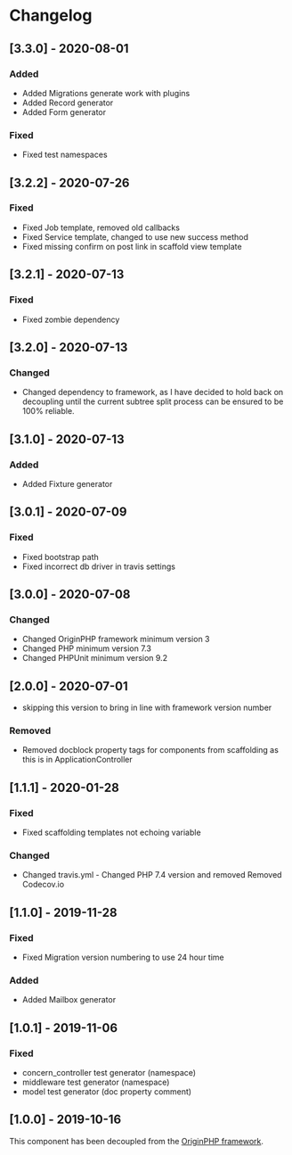 # Changelog

## [3.3.0] - 2020-08-01

### Added

- Added Migrations generate work with plugins
- Added Record generator
- Added Form generator

### Fixed

- Fixed test namespaces

## [3.2.2] - 2020-07-26

### Fixed

- Fixed Job template, removed old callbacks
- Fixed Service template, changed to use new success method
- Fixed missing confirm on post link in scaffold view template

## [3.2.1] - 2020-07-13

### Fixed

- Fixed zombie dependency

## [3.2.0] - 2020-07-13

### Changed

- Changed dependency to framework, as I have decided to hold back on decoupling until the current subtree split process can be ensured to be 100% reliable.

## [3.1.0] - 2020-07-13

### Added 

- Added Fixture generator

## [3.0.1] - 2020-07-09

### Fixed

- Fixed bootstrap path 
- Fixed incorrect db driver in travis settings

## [3.0.0] - 2020-07-08

### Changed

- Changed OriginPHP framework minimum version 3
- Changed PHP minimum version 7.3
- Changed PHPUnit minimum version 9.2

## [2.0.0] - 2020-07-01

- skipping this version to bring in line with framework version number

### Removed
- Removed docblock property tags for components from scaffolding as this is in ApplicationController

## [1.1.1] - 2020-01-28
### Fixed 
- Fixed scaffolding templates not echoing variable

### Changed
- Changed travis.yml - Changed PHP 7.4 version and removed Removed Codecov.io

## [1.1.0] - 2019-11-28
### Fixed
- Fixed Migration version numbering to use 24 hour time

### Added
- Added Mailbox generator

## [1.0.1] - 2019-11-06

### Fixed
- concern_controller test generator (namespace)
- middleware test generator (namespace)
- model test generator (doc property comment)

## [1.0.0] - 2019-10-16

This component has been decoupled from the [OriginPHP framework](https://www.originphp.com/).